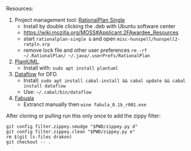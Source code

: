 Resources:

1.  Project management tool: [RationalPlan
    Single](https://www.rationalplan.com/on-premise/#single)
    - Install by double clicking the .deb with Ubuntu software center
    - https://wiki.mozilla.org/MOSS#Applicant.2FAwardee_Resources
    - start `rationalplan-single &` and open
      `misc-hunspell/hunspell2-ratpln.srp`
    - remove lock file and other user preferences `rm -rf
      ~/.RationalPlan/ ~/.java/.userPrefs/RationalPlan`
2.  [PlantUML](http://plantuml.com/).
    - Install with: `sudo apt install plantuml`
3.  [Dataflow](https://github.com/sonyxperiadev/dataflow) for DFD.
    - Install: `sudo apt install cabal-install && cabal update &&
      cabal install dataflow`
    - Use: `~/.cabal/bin/dataflow`
4.  [Fabuala](http://drakon.su/programma_fabula_._redaktor_drakon-sxem)
    - Extranct manually then `wine fabula_0.1b_r001.exe`

After cloning or pulling run this only once to add the zippy filter:

    git config filter.zippey.smudge "$PWD/zippey.py d"
    git config filter.zippey.clean "$PWD/zippey.py e"
    rm $(git ls-files drakon)
    git checkout -- .

